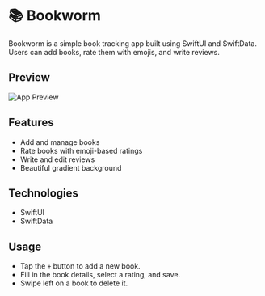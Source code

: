 # 📚 Bookworm

Bookworm is a simple book tracking app built using SwiftUI and SwiftData. Users can add books, rate them with emojis, and write reviews.

## Preview

![App Preview](https://github.com/AmrHTolba/Bookworm/blob/main/Bookworm.gif)

## Features
- Add and manage books
- Rate books with emoji-based ratings
- Write and edit reviews
- Beautiful gradient background

## Technologies
- SwiftUI
- SwiftData

## Usage
- Tap the `+` button to add a new book.
- Fill in the book details, select a rating, and save.
- Swipe left on a book to delete it.
